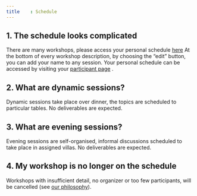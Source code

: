 ```yaml
---
title    : Schedule
---
```


## 1.	The schedule looks complicated 
There are many workshops, please access your personal schedule [here]("") <!--- LINK required-->
At the bottom of every workshop description, by choosing the “edit” button, you can add your name to any session. 
Your personal schedule can be accessed by visiting your [participant page]("")  <!--- LINK required--> .

## 2.	What are dynamic sessions?
Dynamic sessions take place over dinner, the topics are scheduled to particular tables. No deliverables are expected.  

## 3.	What are evening sessions?
Evening sessions are self-organised, informal discussions scheduled to take place in assigned villas. No deliverables are expected.

## 4. My workshop is no longer on the schedule 
Workshops with insufficient detail, no organizer or too few participants, will be cancelled (see [our philosophy](/content/articles/WorkingSessionNaturalSelection.md)).



